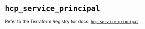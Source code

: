# `hcp_service_principal`

Refer to the Terraform Registry for docs: [`hcp_service_principal`](https://registry.terraform.io/providers/hashicorp/hcp/0.95.1/docs/resources/service_principal).
